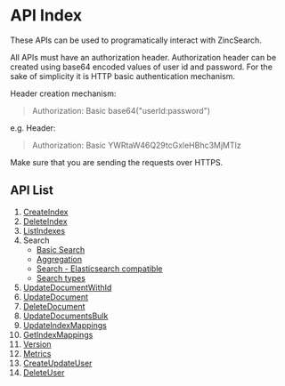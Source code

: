# API Index

These APIs can be used to programatically interact with ZincSearch.

All APIs must have an authorization header. Authorization header can be created using base64 encoded values of user id and password. For the sake of simplicity it is HTTP basic authentication mechanism.



Header creation mechanism:

> Authorization: Basic base64("userId:password")

e.g. Header:

> Authorization: Basic YWRtaW46Q29tcGxleHBhc3MjMTIz

Make sure that you are sending the requests over HTTPS.

## API List

1. [CreateIndex](create-index)
1. [DeleteIndex](delete-index)
1. [ListIndexes](list-indexes)
1. Search
    + [Basic Search](search/1_search)
    + [Aggregation](search/aggregation)
    + [Search - Elasticsearch compatible](search/seacrh-es)
    + [Search types](search/search-types)
6. [UpdateDocumentWithId](update-document-with-id)
7. [UpdateDocument](update-document)
8. [DeleteDocument](delete-document)
9. [UpdateDocumentsBulk](update-documents-bulk)
10. [UpdateIndexMappings](update-index-mappings)
11. [GetIndexMappings](get-index-mappings)
12. [Version](version)
13. [Metrics](metrics)
14. [CreateUpdateUser](create-update-user)
15. [DeleteUser](delete-user)



